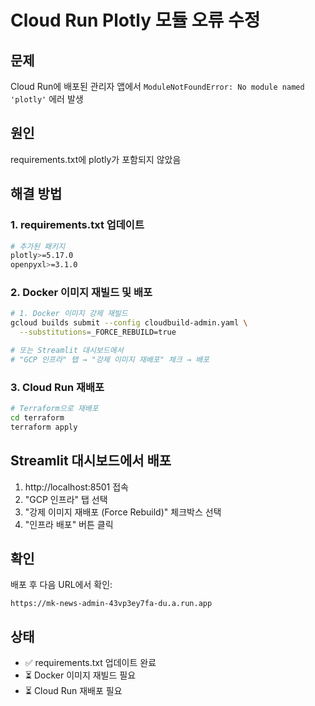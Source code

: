 # Cloud Run Plotly 모듈 오류 수정

## 문제
Cloud Run에 배포된 관리자 앱에서 `ModuleNotFoundError: No module named 'plotly'` 에러 발생

## 원인
requirements.txt에 plotly가 포함되지 않았음

## 해결 방법

### 1. requirements.txt 업데이트
```bash
# 추가된 패키지
plotly>=5.17.0
openpyxl>=3.1.0
```

### 2. Docker 이미지 재빌드 및 배포
```bash
# 1. Docker 이미지 강제 재빌드
gcloud builds submit --config cloudbuild-admin.yaml \
  --substitutions=_FORCE_REBUILD=true

# 또는 Streamlit 대시보드에서
# "GCP 인프라" 탭 → "강제 이미지 재배포" 체크 → 배포
```

### 3. Cloud Run 재배포
```bash
# Terraform으로 재배포
cd terraform
terraform apply
```

## Streamlit 대시보드에서 배포

1. http://localhost:8501 접속
2. "GCP 인프라" 탭 선택
3. "강제 이미지 재배포 (Force Rebuild)" 체크박스 선택
4. "인프라 배포" 버튼 클릭

## 확인

배포 후 다음 URL에서 확인:
```
https://mk-news-admin-43vp3ey7fa-du.a.run.app
```

## 상태

- ✅ requirements.txt 업데이트 완료
- ⏳ Docker 이미지 재빌드 필요
- ⏳ Cloud Run 재배포 필요



